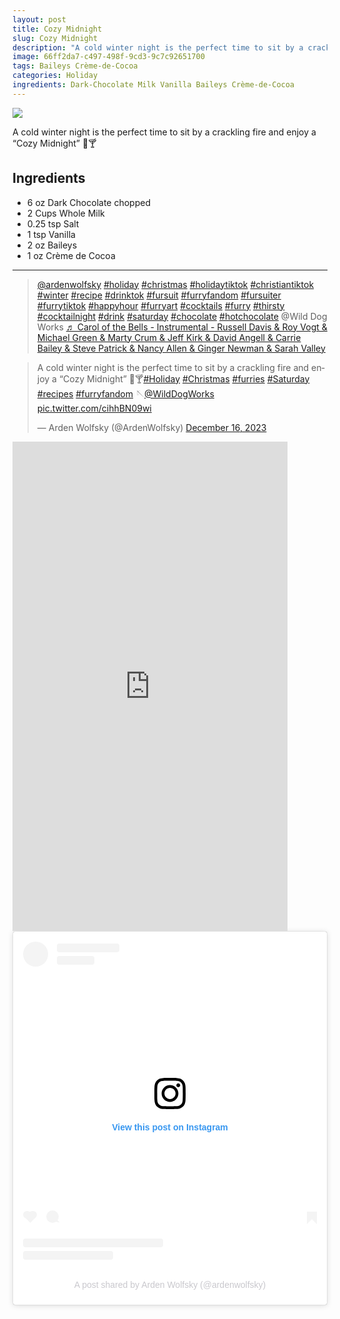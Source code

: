 ```yaml
---
layout: post
title: Cozy Midnight
slug: Cozy Midnight
description: "A cold winter night is the perfect time to sit by a crackling fire and enjoy a “Cozy Midnight” 🎄🍸"
image: 66ff2da7-c497-498f-9cd3-9c7c92651700
tags: Baileys Crème-de-Cocoa
categories: Holiday
ingredients: Dark-Chocolate Milk Vanilla Baileys Crème-de-Cocoa
---
```

<div class="drink-image-post"><img src="{{ site.cdn }}{{ page.image }}/public"></div>

A cold winter night is the perfect time to sit by a crackling fire and enjoy a “Cozy Midnight” 🎄🍸

## Ingredients
- 6 oz Dark Chocolate chopped
- 2 Cups Whole Milk
- 0.25 tsp Salt
- 1 tsp Vanilla
- 2 oz Baileys
- 1 oz Crème de Cocoa

<hr>

<div class="drink-media">
<blockquote class="tiktok-embed" cite="https://www.tiktok.com/@ardenwolfsky/video/7313323796423773483" data-video-id="7313323796423773483" style="max-width: 605px;min-width: 325px;" > <section> <a target="_blank" title="@ardenwolfsky" href="https://www.tiktok.com/@ardenwolfsky?refer=embed">@ardenwolfsky</a> <a title="holiday" target="_blank" href="https://www.tiktok.com/tag/holiday?refer=embed">#holiday</a> <a title="christmas" target="_blank" href="https://www.tiktok.com/tag/christmas?refer=embed">#christmas</a> <a title="holidaytiktok" target="_blank" href="https://www.tiktok.com/tag/holidaytiktok?refer=embed">#holidaytiktok</a> <a title="christiantiktok" target="_blank" href="https://www.tiktok.com/tag/christiantiktok?refer=embed">#christiantiktok</a> <a title="winter" target="_blank" href="https://www.tiktok.com/tag/winter?refer=embed">#winter</a> <a title="recipe" target="_blank" href="https://www.tiktok.com/tag/recipe?refer=embed">#recipe</a> <a title="drinktok" target="_blank" href="https://www.tiktok.com/tag/drinktok?refer=embed">#drinktok</a> <a title="fursuit" target="_blank" href="https://www.tiktok.com/tag/fursuit?refer=embed">#fursuit</a> <a title="furryfandom" target="_blank" href="https://www.tiktok.com/tag/furryfandom?refer=embed">#furryfandom</a> <a title="fursuiter" target="_blank" href="https://www.tiktok.com/tag/fursuiter?refer=embed">#fursuiter</a> <a title="furrytiktok" target="_blank" href="https://www.tiktok.com/tag/furrytiktok?refer=embed">#furrytiktok</a> <a title="happyhour" target="_blank" href="https://www.tiktok.com/tag/happyhour?refer=embed">#happyhour</a> <a title="furryart" target="_blank" href="https://www.tiktok.com/tag/furryart?refer=embed">#furryart</a> <a title="cocktails" target="_blank" href="https://www.tiktok.com/tag/cocktails?refer=embed">#cocktails</a> <a title="furry" target="_blank" href="https://www.tiktok.com/tag/furry?refer=embed">#furry</a> <a title="thirsty" target="_blank" href="https://www.tiktok.com/tag/thirsty?refer=embed">#thirsty</a> <a title="cocktailnight" target="_blank" href="https://www.tiktok.com/tag/cocktailnight?refer=embed">#cocktailnight</a> <a title="drink" target="_blank" href="https://www.tiktok.com/tag/drink?refer=embed">#drink</a> <a title="saturday" target="_blank" href="https://www.tiktok.com/tag/saturday?refer=embed">#saturday</a> <a title="chocolate" target="_blank" href="https://www.tiktok.com/tag/chocolate?refer=embed">#chocolate</a> <a title="hotchocolate" target="_blank" href="https://www.tiktok.com/tag/hotchocolate?refer=embed">#hotchocolate</a> @Wild Dog Works <a target="_blank" title="♬ Carol of the Bells - Instrumental - Russell Davis &#38; Roy Vogt &#38; Michael Green &#38; Marty Crum &#38; Jeff Kirk &#38; David Angell &#38; Carrie Bailey &#38; Steve Patrick &#38; Nancy Allen &#38; Ginger Newman &#38; Sarah Valley" href="https://www.tiktok.com/music/Carol-of-the-Bells-Instrumental-6725338995594627074?refer=embed">♬ Carol of the Bells - Instrumental - Russell Davis &#38; Roy Vogt &#38; Michael Green &#38; Marty Crum &#38; Jeff Kirk &#38; David Angell &#38; Carrie Bailey &#38; Steve Patrick &#38; Nancy Allen &#38; Ginger Newman &#38; Sarah Valley</a> </section> </blockquote> <script async src="https://www.tiktok.com/embed.js"></script>

<blockquote class="twitter-tweet tw-align-center"><p lang="en" dir="ltr">A cold winter night is the perfect time to sit by a crackling fire and enjoy a “Cozy Midnight” 🎄🍸<a href="https://twitter.com/hashtag/Holiday?src=hash&amp;ref_src=twsrc%5Etfw">#Holiday</a> <a href="https://twitter.com/hashtag/Christmas?src=hash&amp;ref_src=twsrc%5Etfw">#Christmas</a> <a href="https://twitter.com/hashtag/furries?src=hash&amp;ref_src=twsrc%5Etfw">#furries</a> <a href="https://twitter.com/hashtag/Saturday?src=hash&amp;ref_src=twsrc%5Etfw">#Saturday</a> <a href="https://twitter.com/hashtag/recipes?src=hash&amp;ref_src=twsrc%5Etfw">#recipes</a> <a href="https://twitter.com/hashtag/furryfandom?src=hash&amp;ref_src=twsrc%5Etfw">#furryfandom</a> 🪡<a href="https://twitter.com/WildDogWorks?ref_src=twsrc%5Etfw">@WildDogWorks</a> <a href="https://t.co/cihhBN09wi">pic.twitter.com/cihhBN09wi</a></p>&mdash; Arden Wolfsky (@ArdenWolfsky) <a href="https://twitter.com/ArdenWolfsky/status/1736153096235942331?ref_src=twsrc%5Etfw">December 16, 2023</a></blockquote> <script async src="https://platform.twitter.com/widgets.js" charset="utf-8"></script>

<div class="youtube-iframe"><iframe width="440" height="783" src="https://www.youtube.com/embed/PdpF305M3Qc" title="" frameborder="0" allow="accelerometer; autoplay; clipboard-write; encrypted-media; gyroscope; picture-in-picture; web-share" allowfullscreen></iframe></div>

<blockquote class="instagram-media" data-instgrm-captioned data-instgrm-permalink="https://www.instagram.com/reel/C07lD32p8B5/?utm_source=ig_embed&amp;utm_campaign=loading" data-instgrm-version="14" style=" background:#FFF; border:0; border-radius:3px; box-shadow:0 0 1px 0 rgba(0,0,0,0.5),0 1px 10px 0 rgba(0,0,0,0.15); margin: 1px; max-width:540px; min-width:326px; padding:0; width:99.375%; width:-webkit-calc(100% - 2px); width:calc(100% - 2px);"><div style="padding:16px;"> <a href="https://www.instagram.com/reel/C07lD32p8B5/?utm_source=ig_embed&amp;utm_campaign=loading" style=" background:#FFFFFF; line-height:0; padding:0 0; text-align:center; text-decoration:none; width:100%;" target="_blank"> <div style=" display: flex; flex-direction: row; align-items: center;"> <div style="background-color: #F4F4F4; border-radius: 50%; flex-grow: 0; height: 40px; margin-right: 14px; width: 40px;"></div> <div style="display: flex; flex-direction: column; flex-grow: 1; justify-content: center;"> <div style=" background-color: #F4F4F4; border-radius: 4px; flex-grow: 0; height: 14px; margin-bottom: 6px; width: 100px;"></div> <div style=" background-color: #F4F4F4; border-radius: 4px; flex-grow: 0; height: 14px; width: 60px;"></div></div></div><div style="padding: 19% 0;"></div> <div style="display:block; height:50px; margin:0 auto 12px; width:50px;"><svg width="50px" height="50px" viewBox="0 0 60 60" version="1.1" xmlns="https://www.w3.org/2000/svg" xmlns:xlink="https://www.w3.org/1999/xlink"><g stroke="none" stroke-width="1" fill="none" fill-rule="evenodd"><g transform="translate(-511.000000, -20.000000)" fill="#000000"><g><path d="M556.869,30.41 C554.814,30.41 553.148,32.076 553.148,34.131 C553.148,36.186 554.814,37.852 556.869,37.852 C558.924,37.852 560.59,36.186 560.59,34.131 C560.59,32.076 558.924,30.41 556.869,30.41 M541,60.657 C535.114,60.657 530.342,55.887 530.342,50 C530.342,44.114 535.114,39.342 541,39.342 C546.887,39.342 551.658,44.114 551.658,50 C551.658,55.887 546.887,60.657 541,60.657 M541,33.886 C532.1,33.886 524.886,41.1 524.886,50 C524.886,58.899 532.1,66.113 541,66.113 C549.9,66.113 557.115,58.899 557.115,50 C557.115,41.1 549.9,33.886 541,33.886 M565.378,62.101 C565.244,65.022 564.756,66.606 564.346,67.663 C563.803,69.06 563.154,70.057 562.106,71.106 C561.058,72.155 560.06,72.803 558.662,73.347 C557.607,73.757 556.021,74.244 553.102,74.378 C549.944,74.521 548.997,74.552 541,74.552 C533.003,74.552 532.056,74.521 528.898,74.378 C525.979,74.244 524.393,73.757 523.338,73.347 C521.94,72.803 520.942,72.155 519.894,71.106 C518.846,70.057 518.197,69.06 517.654,67.663 C517.244,66.606 516.755,65.022 516.623,62.101 C516.479,58.943 516.448,57.996 516.448,50 C516.448,42.003 516.479,41.056 516.623,37.899 C516.755,34.978 517.244,33.391 517.654,32.338 C518.197,30.938 518.846,29.942 519.894,28.894 C520.942,27.846 521.94,27.196 523.338,26.654 C524.393,26.244 525.979,25.756 528.898,25.623 C532.057,25.479 533.004,25.448 541,25.448 C548.997,25.448 549.943,25.479 553.102,25.623 C556.021,25.756 557.607,26.244 558.662,26.654 C560.06,27.196 561.058,27.846 562.106,28.894 C563.154,29.942 563.803,30.938 564.346,32.338 C564.756,33.391 565.244,34.978 565.378,37.899 C565.522,41.056 565.552,42.003 565.552,50 C565.552,57.996 565.522,58.943 565.378,62.101 M570.82,37.631 C570.674,34.438 570.167,32.258 569.425,30.349 C568.659,28.377 567.633,26.702 565.965,25.035 C564.297,23.368 562.623,22.342 560.652,21.575 C558.743,20.834 556.562,20.326 553.369,20.18 C550.169,20.033 549.148,20 541,20 C532.853,20 531.831,20.033 528.631,20.18 C525.438,20.326 523.257,20.834 521.349,21.575 C519.376,22.342 517.703,23.368 516.035,25.035 C514.368,26.702 513.342,28.377 512.574,30.349 C511.834,32.258 511.326,34.438 511.181,37.631 C511.035,40.831 511,41.851 511,50 C511,58.147 511.035,59.17 511.181,62.369 C511.326,65.562 511.834,67.743 512.574,69.651 C513.342,71.625 514.368,73.296 516.035,74.965 C517.703,76.634 519.376,77.658 521.349,78.425 C523.257,79.167 525.438,79.673 528.631,79.82 C531.831,79.965 532.853,80.001 541,80.001 C549.148,80.001 550.169,79.965 553.369,79.82 C556.562,79.673 558.743,79.167 560.652,78.425 C562.623,77.658 564.297,76.634 565.965,74.965 C567.633,73.296 568.659,71.625 569.425,69.651 C570.167,67.743 570.674,65.562 570.82,62.369 C570.966,59.17 571,58.147 571,50 C571,41.851 570.966,40.831 570.82,37.631"></path></g></g></g></svg></div><div style="padding-top: 8px;"> <div style=" color:#3897f0; font-family:Arial,sans-serif; font-size:14px; font-style:normal; font-weight:550; line-height:18px;">View this post on Instagram</div></div><div style="padding: 12.5% 0;"></div> <div style="display: flex; flex-direction: row; margin-bottom: 14px; align-items: center;"><div> <div style="background-color: #F4F4F4; border-radius: 50%; height: 12.5px; width: 12.5px; transform: translateX(0px) translateY(7px);"></div> <div style="background-color: #F4F4F4; height: 12.5px; transform: rotate(-45deg) translateX(3px) translateY(1px); width: 12.5px; flex-grow: 0; margin-right: 14px; margin-left: 2px;"></div> <div style="background-color: #F4F4F4; border-radius: 50%; height: 12.5px; width: 12.5px; transform: translateX(9px) translateY(-18px);"></div></div><div style="margin-left: 8px;"> <div style=" background-color: #F4F4F4; border-radius: 50%; flex-grow: 0; height: 20px; width: 20px;"></div> <div style=" width: 0; height: 0; border-top: 2px solid transparent; border-left: 6px solid #f4f4f4; border-bottom: 2px solid transparent; transform: translateX(16px) translateY(-4px) rotate(30deg)"></div></div><div style="margin-left: auto;"> <div style=" width: 0px; border-top: 8px solid #F4F4F4; border-right: 8px solid transparent; transform: translateY(16px);"></div> <div style=" background-color: #F4F4F4; flex-grow: 0; height: 12px; width: 16px; transform: translateY(-4px);"></div> <div style=" width: 0; height: 0; border-top: 8px solid #F4F4F4; border-left: 8px solid transparent; transform: translateY(-4px) translateX(8px);"></div></div></div> <div style="display: flex; flex-direction: column; flex-grow: 1; justify-content: center; margin-bottom: 24px;"> <div style=" background-color: #F4F4F4; border-radius: 4px; flex-grow: 0; height: 14px; margin-bottom: 6px; width: 224px;"></div> <div style=" background-color: #F4F4F4; border-radius: 4px; flex-grow: 0; height: 14px; width: 144px;"></div></div></a><p style=" color:#c9c8cd; font-family:Arial,sans-serif; font-size:14px; line-height:17px; margin-bottom:0; margin-top:8px; overflow:hidden; padding:8px 0 7px; text-align:center; text-overflow:ellipsis; white-space:nowrap;"><a href="https://www.instagram.com/reel/C07lD32p8B5/?utm_source=ig_embed&amp;utm_campaign=loading" style=" color:#c9c8cd; font-family:Arial,sans-serif; font-size:14px; font-style:normal; font-weight:normal; line-height:17px; text-decoration:none;" target="_blank">A post shared by Arden Wolfsky (@ardenwolfsky)</a></p></div></blockquote> <script async src="//www.instagram.com/embed.js"></script>
</div>